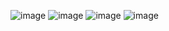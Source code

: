 ![image](https://user-images.githubusercontent.com/96978184/221431440-194fae4a-bc69-462d-82b2-d736c6715013.png)
![image](https://user-images.githubusercontent.com/96978184/221431463-e73668a1-5ebc-425b-a846-ee36538433a9.png)
![image](https://user-images.githubusercontent.com/96978184/221431484-7111339a-9ce1-4a7c-aa5b-4a40f45ad4f9.png)
![image](https://user-images.githubusercontent.com/96978184/221431490-587a1cb5-d1b9-4c34-b934-aca5d44c988c.png)
